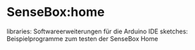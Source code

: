 # SenseBox:home 

libraries: Softwareerweiterungen für die Arduino IDE
sketches:  Beispielprogramme zum testen der SenseBox Home